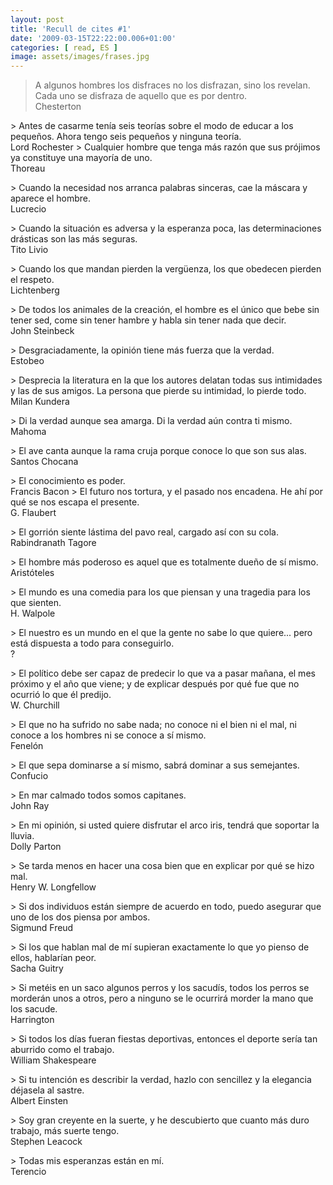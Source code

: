 ```yaml
---
layout: post
title: 'Recull de cites #1'
date: '2009-03-15T22:22:00.006+01:00'
categories: [ read, ES ]
image: assets/images/frases.jpg
---
```


> A algunos hombres los disfraces no los disfrazan, sino los revelan. Cada uno se disfraza de aquello que es por dentro.
<br/>Chesterton
<p/>
> Antes de casarme tenía seis teorías sobre el modo de educar a los pequeños. Ahora tengo seis pequeños y ninguna teoría.
<br/>Lord Rochester
> Cualquier hombre que tenga más razón que sus prójimos ya constituye una mayoría de uno.
<br/>Thoreau
<p/>
> Cuando la necesidad nos arranca palabras sinceras, cae la máscara y aparece el hombre.
<br/>Lucrecio
<p/>
> Cuando la situación es adversa y la esperanza poca, las determinaciones drásticas son las más seguras.
<br/>Tito Livio
<p/>
> Cuando los que mandan pierden la vergüenza, los que obedecen pierden el respeto.
<br/>Lichtenberg
<p/>
> De todos los animales de la creación, el hombre es el único que bebe sin tener sed, come sin tener hambre y habla sin tener nada que decir.
<br/>John Steinbeck
<p/>
> Desgraciadamente, la opinión tiene más fuerza que la verdad.
<br/>Estobeo
<p/>
> Desprecia la literatura en la que los autores delatan todas sus intimidades y las de sus amigos. La persona que pierde su intimidad, lo pierde todo.
<br/>Milan Kundera
<p/>
> Di la verdad aunque sea amarga. Di la verdad aún contra ti mismo.
<br/>Mahoma
<p/>
> El ave canta aunque la rama cruja porque conoce lo que son sus alas.
<br/>Santos Chocana
<p/>
> El conocimiento es poder.
<br/>Francis Bacon
> El futuro nos tortura, y el pasado nos encadena. He ahí por qué se nos escapa el presente.
<br/>G. Flaubert
<p/>
> El gorrión siente lástima del pavo real, cargado así con su cola.
<br/>Rabindranath Tagore
<p/>
> El hombre más poderoso es aquel que es totalmente dueño de sí mismo.
<br/>Aristóteles
<p/>
> El mundo es una comedia para los que piensan y una tragedia para los que sienten.
<br/>H. Walpole
<p/>
> El nuestro es un mundo en el que la gente no sabe lo que quiere... pero está dispuesta a todo para conseguirlo.
<br/>?
<p/>
> El político debe ser capaz de predecir lo que va a pasar mañana, el mes próximo y el año que viene; y de explicar después por qué fue que no ocurrió lo que él predijo.
<br/>W. Churchill
<p/>
> El que no ha sufrido no sabe nada; no conoce ni el bien ni el mal, ni conoce a los hombres ni se conoce a sí mismo.
<br/>Fenelón
<p/>
> El que sepa dominarse a sí mismo, sabrá dominar a sus semejantes.
<br/>Confucio
<p/>
> En mar calmado todos somos capitanes.
<br/>John Ray
<p/>
> En mi opinión, si usted quiere disfrutar el arco iris, tendrá que soportar la lluvia.
<br/>Dolly Parton
<p/>
> Se tarda menos en hacer una cosa bien que en explicar por qué se hizo mal.
<br/>Henry W. Longfellow
<p/>
> Si dos individuos están siempre de acuerdo en todo, puedo asegurar que uno de los dos piensa por ambos.
<br/>Sigmund Freud
<p/>
> Si los que hablan mal de mí supieran exactamente lo que yo pienso de ellos, hablarían peor.
<br/>Sacha Guitry
<p/>
> Si metéis en un saco algunos perros y los sacudís, todos los perros se morderán unos a otros, pero a ninguno se le ocurrirá morder la mano que los sacude.
<br/>Harrington
<p/>
> Si todos los días fueran fiestas deportivas, entonces el deporte sería tan aburrido como el trabajo.
<br/>William Shakespeare
<p/>
> Si tu intención es describir la verdad, hazlo con sencillez y la elegancia déjasela al sastre.
<br/>Albert Einsten
<p/>
> Soy gran creyente en la suerte, y he descubierto que cuanto más duro trabajo, más suerte tengo.
<br/>Stephen Leacock
<p/>
> Todas mis esperanzas están en mí.
<br/>Terencio